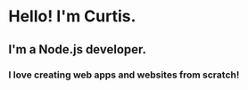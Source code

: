 # Hello! I'm Curtis.

## I'm a Node.js developer.

### I love creating web apps and websites from scratch!

